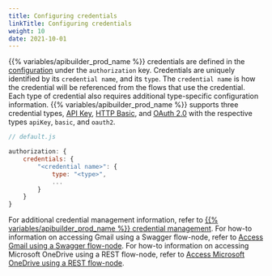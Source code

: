 ```yaml
---
title: Configuring credentials
linkTitle: Configuring credentials
weight: 10
date: 2021-10-01
---
```


{{% variables/apibuilder_prod_name %}} credentials are defined in the [configuration](/docs/developer_guide/project/configuration/project_configuration/) under the `authorization` key. Credentials are uniquely identified by its `credential name`, and its `type`. The `credential name` is how the credential will be referenced from the flows that use the credential. Each type of credential also requires additional type-specific configuration information. {{% variables/apibuilder_prod_name %}} supports three credential types, [API Key](/docs/developer_guide/credentials/configuring_credentials/api_key_credentials/), [HTTP Basic](/docs/developer_guide/credentials/configuring_credentials/http_basic_credentials/), and [OAuth 2.0](/docs/developer_guide/credentials/configuring_credentials/oauth_2.0_credentials/) with the respective types `apiKey`, `basic`, and `oauth2`.

```javascript
// default.js

authorization: {
    credentials: {
        "<credential name>": {
            type: "<type>",
            ...
        }
    }
}
```

For additional credential management information, refer to [{{% variables/apibuilder_prod_name %}} credential management](https://devblog.axway.com/apis/new-release-api-builder-standalone-with-credential-management/). For how-to information on accessing Gmail using a Swagger flow-node, refer to [Access Gmail using a Swagger flow-node](/docs/how_to/authorization_access_gmail_using_swagger_flow_node/). For how-to information on accessing Microsoft OneDrive using a REST flow-node, refer to [Access Microsoft OneDrive using a REST flow-node](/docs/how_to/authorization_access_microsoft_onedrive_using_rest_flow_node/).
